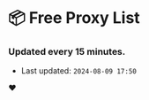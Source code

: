 # :package: Free Proxy List
### Updated every 15 minutes.

- Last updated: `2024-08-09 17:50`

:heart:

